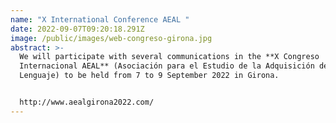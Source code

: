 ```yaml
---
name: "X International Conference AEAL "
date: 2022-09-07T09:20:18.291Z
image: /public/images/web-congreso-girona.jpg
abstract: >-
  We will participate with several communications in the **X Congreso
  Internacional AEAL** (Asociación para el Estudio de la Adquisición del
  Lenguaje) to be held from 7 to 9 September 2022 in Girona.


  http://www.aealgirona2022.com/
---
```

